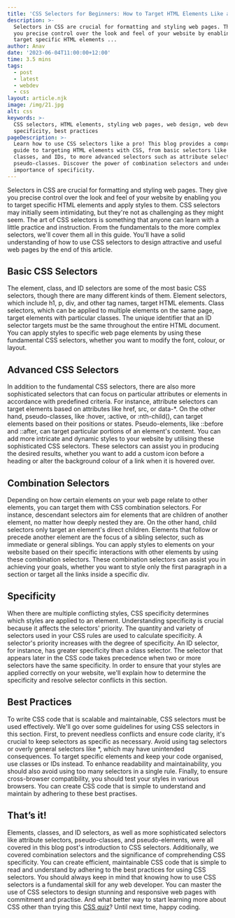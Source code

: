 ```yaml
---
title: 'CSS Selectors for Beginners: How to Target HTML Elements Like a Pro'
description: >-
  Selectors in CSS are crucial for formatting and styling web pages. They give
  you precise control over the look and feel of your website by enabling you to
  target specific HTML elements ...
author: Anav
date: '2023-06-04T11:00:00+12:00'
time: 3.5 mins
tags:
  - post
  - latest 
  - webdev
  - css
layout: article.njk
image: /img/21.jpg
alt: css
keywords: >-
  CSS selectors, HTML elements, styling web pages, web design, web development,
  specificity, best practices
pageDescription: >-
  Learn how to use CSS selectors like a pro! This blog provides a comprehensive
  guide to targeting HTML elements with CSS, from basic selectors like elements,
  classes, and IDs, to more advanced selectors such as attribute selectors and
  pseudo-classes. Discover the power of combination selectors and understand the
  importance of specificity.
---
```



Selectors in CSS are crucial for formatting and styling web pages. They give you precise control over the look and feel of your website by enabling you to target specific HTML elements and apply styles to them. CSS selectors may initially seem intimidating, but they're not as challenging as they might seem. The art of CSS selectors is something that anyone can learn with a little practice and instruction. From the fundamentals to the more complex selectors, we'll cover them all in this guide. You'll have a solid understanding of how to use CSS selectors to design attractive and useful web pages by the end of this article.



## Basic CSS Selectors

The element, class, and ID selectors are some of the most basic CSS selectors, though there are many different kinds of them. Element selectors, which include h1, p, div, and other tag names, target HTML elements. Class selectors, which can be applied to multiple elements on the same page, target elements with particular classes. The unique identifier that an ID selector targets must be the same throughout the entire HTML document. You can apply styles to specific web page elements by using these fundamental CSS selectors, whether you want to modify the font, colour, or layout.



## Advanced CSS Selectors

In addition to the fundamental CSS selectors, there are also more sophisticated selectors that can focus on particular attributes or elements in accordance with predefined criteria. For instance, attribute selectors can target elements based on attributes like href, src, or data-*. On the other hand, pseudo-classes, like :hover, :active, or :nth-child(), can target elements based on their positions or states. Pseudo-elements, like ::before and ::after, can target particular portions of an element's content. You can add more intricate and dynamic styles to your website by utilising these sophisticated CSS selectors. These selectors can assist you in producing the desired results, whether you want to add a custom icon before a heading or alter the background colour of a link when it is hovered over.



## Combination Selectors

Depending on how certain elements on your web page relate to other elements, you can target them with CSS combination selectors. For instance, descendant selectors aim for elements that are children of another element, no matter how deeply nested they are. On the other hand, child selectors only target an element's direct children. Elements that follow or precede another element are the focus of a sibling selector, such as immediate or general siblings. You can apply styles to elements on your website based on their specific interactions with other elements by using these combination selectors. These combination selectors can assist you in achieving your goals, whether you want to style only the first paragraph in a section or target all the links inside a specific div.







## Specificity

When there are multiple conflicting styles, CSS specificity determines which styles are applied to an element. Understanding specificity is crucial because it affects the selectors' priority. The quantity and variety of selectors used in your CSS rules are used to calculate specificity. A selector's priority increases with the degree of specificity. An ID selector, for instance, has greater specificity than a class selector. The selector that appears later in the CSS code takes precedence when two or more selectors have the same specificity. In order to ensure that your styles are applied correctly on your website, we'll explain how to determine the specificity and resolve selector conflicts in this section.



## Best Practices

To write CSS code that is scalable and maintainable, CSS selectors must be used effectively. We'll go over some guidelines for using CSS selectors in this section. First, to prevent needless conflicts and ensure code clarity, it's crucial to keep selectors as specific as necessary. Avoid using tag selectors or overly general selectors like *, which may have unintended consequences. To target specific elements and keep your code organised, use classes or IDs instead. To enhance readability and maintainability, you should also avoid using too many selectors in a single rule. Finally, to ensure cross-browser compatibility, you should test your styles in various browsers. You can create CSS code that is simple to understand and maintain by adhering to these best practises.



## That’s it!

Elements, classes, and ID selectors, as well as more sophisticated selectors like attribute selectors, pseudo-classes, and pseudo-elements, were all covered in this blog post's introduction to CSS selectors. Additionally, we covered combination selectors and the significance of comprehending CSS specificity. You can create efficient, maintainable CSS code that is simple to read and understand by adhering to the best practices for using CSS selectors. You should always keep in mind that knowing how to use CSS selectors is a fundamental skill for any web developer. You can master the use of CSS selectors to design stunning and responsive web pages with commitment and practise. And what better way to start learning more about CSS other than trying this [CSS quiz](https://codeology.net/quiz/#quiz2)? Until next time, happy coding.

